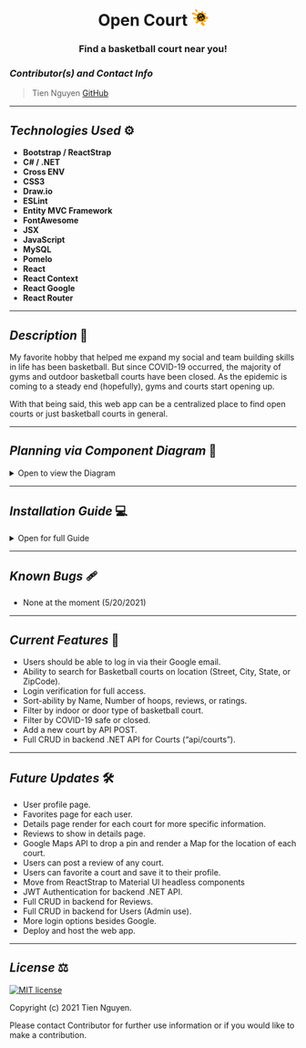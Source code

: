 # <div align="center"> **Open Court** <img src="./ClientApp/src/img/logo.png" height="30" />  </div>
### <div align="center"> Find a basketball court near you! </div>


### _Contributor(s) and Contact Info_ 
> Tien Nguyen [GitHub](https://github.com/Tien96ng)

---

## _Technologies Used_ ⚙

* **Bootstrap / ReactStrap**
* **C# / .NET**
* **Cross ENV**
* **CSS3**
* **Draw.io**
* **ESLint**
* **Entity MVC Framework**
* **FontAwesome**
* **JSX**
* **JavaScript**
* **MySQL**
* **Pomelo**
* **React**
* **React Context**
* **React Google**
* **React Router**

---

## _Description_ 📃
My favorite hobby that helped me expand my social and team building skills in life has been basketball. But since COVID-19 occurred, the majority of gyms and outdoor basketball courts have been closed. As the epidemic is coming to a steady end (hopefully), gyms and courts start opening up.

With that being said, this web app can be a centralized place to find open courts or just basketball courts in general.


---

## _Planning via Component Diagram_ 💭

<details>
<summary>Open to view the Diagram</summary>

### **Mock Landing Page Design via [Draw.io](https://app.diagrams.net/)**
![](Design/Open-Court-Home.svg)

### **Toast Notification for Logins and Guest(s)**
<img src="Design/Login-Notifcation.gif" alt="login notifcation" />

### **Court Sort Functionality**
<img src="Design/Sort.gif" alt="login notifcation" />

### **Search by Location Functionality**
<img src="Design/Search.gif" alt="login notifcation" />

</details>


---

## _Installation Guide_ 💻 

<details>
<summary>Open for full Guide</summary>

### _Cloning and Initial Setup_

> Repository: https://github.com/Tien96ng/open-court

### _Client Side Setup_

### _Server Side Setup_

</details>

---

## _Known Bugs_ 🩹
* None at the moment (5/20/2021)

---

## _Current Features_ 🏀 
* Users should be able to log in via their Google email.
* Ability to search for Basketball courts on location (Street, City, State, or ZipCode).
* Login verification for full access.
* Sort-ability by Name, Number of hoops, reviews, or ratings.
* Filter by indoor or door type of basketball court.
* Filter by COVID-19 safe or closed.
* Add a new court by API POST.
* Full CRUD in backend .NET API for Courts (“api/courts”).

---

## _Future Updates_ 🛠
* User profile page.
* Favorites page for each user.
* Details page render for each court for more specific information.
* Reviews to show in details page.
* Google Maps API to drop a pin and render a Map for the location of each court.
* Users can post a review of any court.
* Users can favorite a court and save it to their profile.
* Move from ReactStrap to Material UI headless components
* JWT Authentication for backend .NET API.
* Full CRUD in backend for Reviews.
* Full CRUD in backend for Users (Admin use).
* More login options besides Google.
* Deploy and host the web app.



---

## _License_ ⚖️

[![MIT license](https://img.shields.io/badge/License-MIT-blue.svg)](https://opensource.org/licenses/MIT)

Copyright (c) 2021 Tien Nguyen.

Please contact Contributor for further use information or if you would like to make a contribution.
